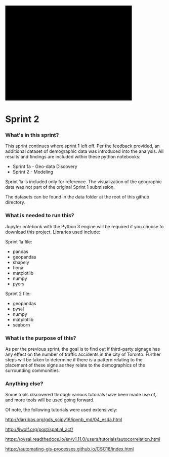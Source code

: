 ![Logo of the project](https://github.com/SgtAngle/CSDA-1050F18S1/blob/master/ShawnMills-304420/sprint%202/Title.gif)
# Sprint 2

### What's in this sprint?
This sprint continues where sprint 1 left off.  Per the feedback provided, an additional dataset of demographic data was introduced into the analysis.  All results and findings are included within these python notebooks:

* Sprint 1a - Geo-data Discovery
* Sprint 2 - Modeling

Sprint 1a is included only for reference.  The visualization of the geographic data was not part of the original Sprint 1 submission.

The datasets can be found in the data folder at the root of this github directory.

### What is needed to run this?
Jupyter notebook with the Python 3 engine will be required if you choose to download this project.  Libraries used include:

Sprint 1a file:
* pandas
* geopandas
* shapely
* fiona
* matplotlib
* numpy
* pycrs

Sprint 2 file:
* geopandas
* pysal
* numpy
* matplotlib
* seaborn


### What is the purpose of this?
As per the previous sprint, the goal is to find out if third-party signage has any effect on the number of traffic accidents in the city of Toronto.  Further steps will be taken to determine if there is a pattern relating to the placement of these signs as they relate to the demographics of the surrounding communities.

### Anything else?
Some tools discovered through various tutorials have been made use of, and more tools will be used going forward.  

Of note, the following tutorials were used extensively:  

http://darribas.org/gds_scipy16/ipynb_md/04_esda.html

http://ljwolf.org/post/spatial_acf/

https://pysal.readthedocs.io/en/v1.11.0/users/tutorials/autocorrelation.html

https://automating-gis-processes.github.io/CSC18/index.html
